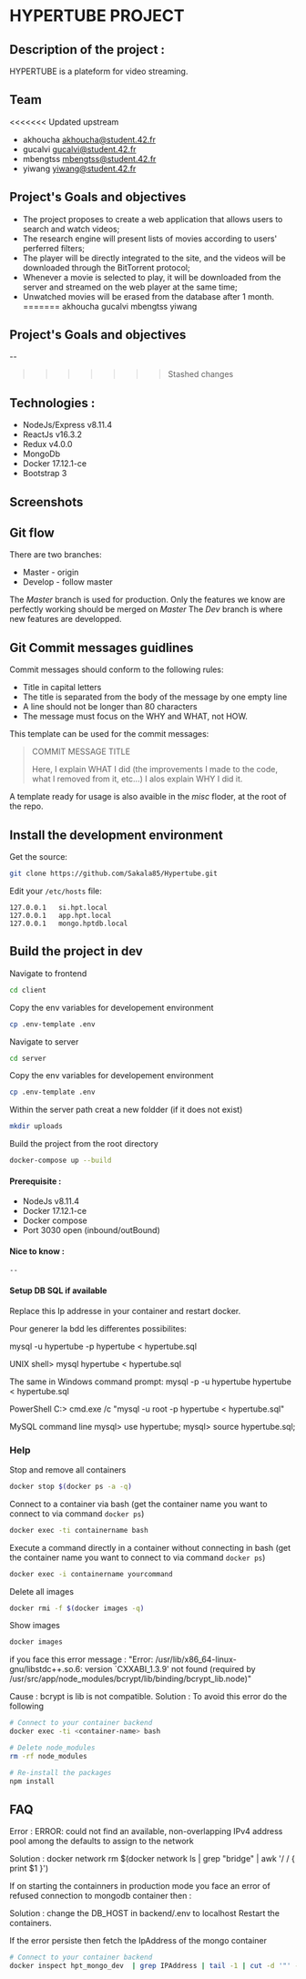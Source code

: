 # HYPERTUBE PROJECT

## Description of the project :

HYPERTUBE is a plateform for video streaming.

## Team

<<<<<<< Updated upstream
- akhoucha akhoucha@student.42.fr
- gucalvi gucalvi@student.42.fr
- mbengtss mbengtss@student.42.fr
- yiwang yiwang@student.42.fr

## Project's Goals and objectives

- The project proposes to create a web application that allows users to search
  and watch videos;
- The research engine will present lists of movies according to users' perferred
  filters;
- The player will be directly integrated to the site, and the videos will be
  downloaded through the BitTorrent protocol;
- Whenever a movie is selected to play, it will be downloaded from the server
  and streamed on the web player at the same time;
- Unwatched movies will be erased from the database after 1 month.
=======
akhoucha gucalvi mbengtss yiwang

## Project's Goals and objectives

--
>>>>>>> Stashed changes

## Technologies :

- NodeJs/Express v8.11.4
- ReactJs v16.3.2
- Redux v4.0.0
- MongoDb
- Docker 17.12.1-ce
- Bootstrap 3

## Screenshots

## Git flow

There are two branches:

- Master - origin
- Develop - follow master

The _Master_ branch is used for production. Only the features we know are
perfectly working should be merged on _Master_ The _Dev_ branch is where new
features are developped.

## Git Commit messages guidlines

Commit messages should conform to the following rules:

- Title in capital letters
- The title is separated from the body of the message by one empty line
- A line should not be longer than 80 characters
- The message must focus on the WHY and WHAT, not HOW.

This template can be used for the commit messages:

> COMMIT MESSAGE TITLE
>
> Here, I explain WHAT I did (the improvements I made to the code, what I
> removed from it, etc...) I alos explain WHY I did it.

A template ready for usage is also avaible in the _misc_ floder, at the root of
the repo.

## Install the development environment

Get the source:

```bash
git clone https://github.com/Sakala85/Hypertube.git
```

Edit your `/etc/hosts` file:

```
127.0.0.1   si.hpt.local
127.0.0.1   app.hpt.local
127.0.0.1   mongo.hptdb.local
```

## Build the project in dev

Navigate to frontend

```bash
cd client
```

Copy the env variables for developement environment

```bash
cp .env-template .env
```

Navigate to server

```bash
cd server
```

Copy the env variables for developement environment

```bash
cp .env-template .env
```

Within the server path creat a new foldder (if it does not exist)

```bash
mkdir uploads
```

Build the project from the root directory

```bash
docker-compose up --build
```

#### Prerequisite :

- NodeJs v8.11.4
- Docker 17.12.1-ce
- Docker compose
- Port 3030 open (inbound/outBound)

#### Nice to know :

    --

#### Setup DB SQL if available

Replace this Ip addresse in your container and restart docker.

Pour generer la bdd les differentes possibilites:

mysql -u hypertube -p hypertube < hypertube.sql

UNIX shell> mysql hypertube < hypertube.sql

The same in Windows command prompt: mysql -p -u hypertube hypertube <
hypertube.sql

PowerShell C:\> cmd.exe /c "mysql -u root -p hypertube < hypertube.sql"

MySQL command line mysql> use hypertube; mysql> source hypertube.sql;

### Help

Stop and remove all containers

```bash
docker stop $(docker ps -a -q)
```

Connect to a container via bash (get the container name you want to connect to
via command `docker ps`)

```bash
docker exec -ti containername bash
```

Execute a command directly in a container without connecting in bash (get the
container name you want to connect to via command `docker ps`)

```bash
docker exec -i containername yourcommand
```

Delete all images

```bash
docker rmi -f $(docker images -q)
```

Show images

```bash
docker images
```

if you face this error message : "Error:
/usr/lib/x86_64-linux-gnu/libstdc++.so.6: version `CXXABI_1.3.9' not found
(required by /usr/src/app/node_modules/bcrypt/lib/binding/bcrypt_lib.node)"

Cause : bcrypt is lib is not compatible. Solution : To avoid this error do the
following

```bash
# Connect to your container backend
docker exec -ti <container-name> bash

# Delete node_modules
rm -rf node_modules

# Re-install the packages
npm install
```

## FAQ

Error : ERROR: could not find an available, non-overlapping IPv4 address pool
among the defaults to assign to the network

Solution : docker network rm
$(docker network ls | grep "bridge" | awk '/ / { print $1 }')

If on starting the containners in production mode you face an error of refused
connection to mongodb container then :

Solution : change the DB_HOST in backend/.env to localhost Restart the
containers.

If the error persiste then fetch the IpAddress of the mongo container

```bash
# Connect to your container backend
docker inspect hpt_mongo_dev  | grep IPAddress | tail -1 | cut -d '"' -f4
```
